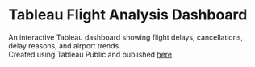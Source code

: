 # Tableau Flight Analysis Dashboard

An interactive Tableau dashboard showing flight delays, cancellations, delay reasons, and airport trends.  
Created using Tableau Public and published [here](https://public.tableau.com/app/profile/julia.kasakow/viz/proekttableau/Dashboard1).
